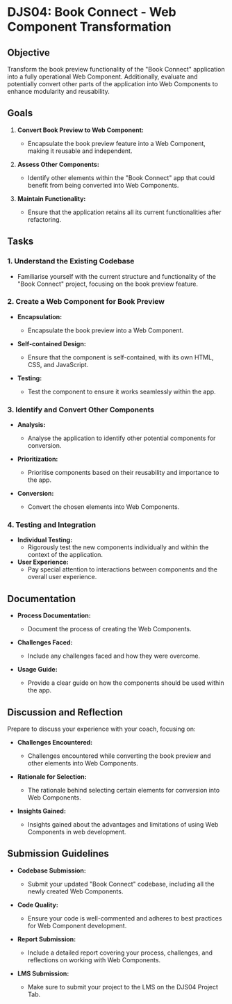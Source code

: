 # DJS04: Book Connect - Web Component Transformation

## Objective

Transform the book preview functionality of the "Book Connect" application into a fully operational Web Component. Additionally, evaluate and potentially convert other parts of the application into Web Components to enhance modularity and reusability.

## Goals

1. **Convert Book Preview to Web Component:**

   - Encapsulate the book preview feature into a Web Component, making it reusable and independent.

2. **Assess Other Components:**

   - Identify other elements within the "Book Connect" app that could benefit from being converted into Web Components.

3. **Maintain Functionality:**
   - Ensure that the application retains all its current functionalities after refactoring.

## Tasks

### 1. Understand the Existing Codebase

- Familiarise yourself with the current structure and functionality of the "Book Connect" project, focusing on the book preview feature.

### 2. Create a Web Component for Book Preview

- **Encapsulation:**
  - Encapsulate the book preview into a Web Component.
- **Self-contained Design:**

  - Ensure that the component is self-contained, with its own HTML, CSS, and JavaScript.

- **Testing:**
  - Test the component to ensure it works seamlessly within the app.

### 3. Identify and Convert Other Components

- **Analysis:**
  - Analyse the application to identify other potential components for conversion.
- **Prioritization:**

  - Prioritise components based on their reusability and importance to the app.

- **Conversion:**
  - Convert the chosen elements into Web Components.

### 4. Testing and Integration

- **Individual Testing:**
  - Rigorously test the new components individually and within the context of the application.
- **User Experience:**
  - Pay special attention to interactions between components and the overall user experience.

## Documentation

- **Process Documentation:**
  - Document the process of creating the Web Components.
- **Challenges Faced:**

  - Include any challenges faced and how they were overcome.

- **Usage Guide:**
  - Provide a clear guide on how the components should be used within the app.

## Discussion and Reflection

Prepare to discuss your experience with your coach, focusing on:

- **Challenges Encountered:**
  - Challenges encountered while converting the book preview and other elements into Web Components.
- **Rationale for Selection:**

  - The rationale behind selecting certain elements for conversion into Web Components.

- **Insights Gained:**
  - Insights gained about the advantages and limitations of using Web Components in web development.

## Submission Guidelines

- **Codebase Submission:**
  - Submit your updated "Book Connect" codebase, including all the newly created Web Components.
- **Code Quality:**

  - Ensure your code is well-commented and adheres to best practices for Web Component development.

- **Report Submission:**

  - Include a detailed report covering your process, challenges, and reflections on working with Web Components.

- **LMS Submission:**
  - Make sure to submit your project to the LMS on the DJS04 Project Tab.
